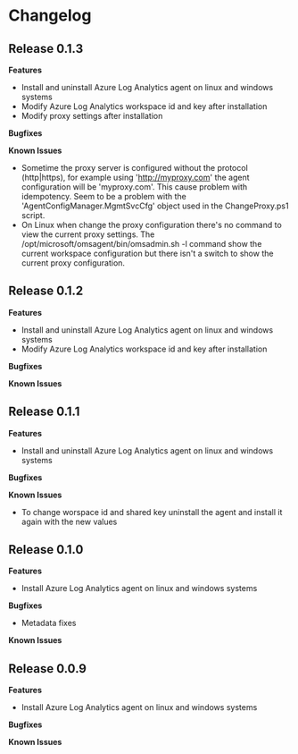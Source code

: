 # Changelog

## Release 0.1.3

**Features**

* Install and uninstall Azure Log Analytics agent on linux and windows systems
* Modify Azure Log Analytics workspace id and key after installation
* Modify proxy settings after installation

**Bugfixes**

**Known Issues**

* Sometime the proxy server is configured without the protocol (http|https), for example using 'http://myproxy.com' the agent configuration will be 'myproxy.com'. This cause problem with idempotency. Seem to be a problem with the 'AgentConfigManager.MgmtSvcCfg' object used in the ChangeProxy.ps1 script.
* On Linux when change the proxy configuration there's no command to view the current proxy settings. The /opt/microsoft/omsagent/bin/omsadmin.sh -l command show the current workspace configuration but there isn't a switch to show the current proxy configuration.

## Release 0.1.2

**Features**

* Install and uninstall Azure Log Analytics agent on linux and windows systems
* Modify Azure Log Analytics workspace id and key after installation

**Bugfixes**

**Known Issues**

## Release 0.1.1

**Features**

* Install and uninstall Azure Log Analytics agent on linux and windows systems

**Bugfixes**

**Known Issues**

* To change worspace id and shared key uninstall the agent and install it again with the new values

## Release 0.1.0

**Features**

* Install Azure Log Analytics agent on linux and windows systems

**Bugfixes**

* Metadata fixes

**Known Issues**

## Release 0.0.9

**Features**

* Install Azure Log Analytics agent on linux and windows systems

**Bugfixes**

**Known Issues**
